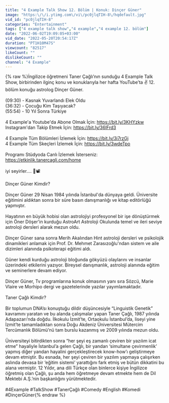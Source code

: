 ```yaml
---
title: "4 Example Talk Show 12. Bölüm | Konuk: Dinçer Güner"
image: "https:\/\/i.ytimg.com\/vi\/pc0jlqTIH-8\/hqdefault.jpg"
vid_id: "pc0jlqTIH-8"
categories: "Entertainment"
tags: ["4 example talk show","4 example","4 example 12. bölüm"]
date: "2022-06-02T19:09:05+03:00"
vid_date: "2022-05-20T20:54:17Z"
duration: "PT1H10M47S"
viewcount: "82517"
likeCount: ""
dislikeCount: ""
channel: "4 Example"
---
```

{% raw %}İngilizce öğretmeni Taner Çağlı’nın sunduğu 4 Example Talk Show, birbirinden ilginç konu ve konuklarıyla her hafta YouTube’ta ✌️ 12. bölüm konuğu astrolog Dinçer Güner.<br /><br />(09:30) - Kasnak Yuvarlandı Elek Oldu<br />(36:32) - Çocuğu Kim Taşıyacak?<br />(55:54) - 10 Yıl Sonra Türkiye<br /><br />4 Example'a Youtube'da Abone Olmak İçin: <a rel="nofollow" target="blank" href="https://bit.ly/3KHYzkw">https://bit.ly/3KHYzkw</a><br />Instagram'dan Takip Etmek İçin: <a rel="nofollow" target="blank" href="https://bit.ly/36lFrd3">https://bit.ly/36lFrd3</a><br /><br />4 Example Tüm Bölümleri İzlemek İçin: <a rel="nofollow" target="blank" href="https://bit.ly/3i7rzGj">https://bit.ly/3i7rzGj</a><br />4 Example Tüm Skeçleri İzlemek İçin: <a rel="nofollow" target="blank" href="https://bit.ly/3wdeTpo">https://bit.ly/3wdeTpo</a><br /><br />Programı Stüdyoda Canlı İzlemek İsterseniz: <a rel="nofollow" target="blank" href="https://etkinlik.tanercagli.com/home">https://etkinlik.tanercagli.com/home</a><br /><br />iyi seyirler.... 🍿📽️<br /><br />Dinçer Güner Kimdir?<br /><br />Dinçer Güner 29 Nisan 1984 yılında İstanbul'da dünyaya geldi. Üniversite eğitimini aldıktan sonra bir süre basın danışmanlığı ve kitap editörlüğü yapmıştır.<br /><br />Hayatının en büyük hobisi olan astrolojiyi profesyonel bir işe dönüştürmek için Öner Döşer'in kurduğu AstroArt Astroloji Okulunda temel ve ileri seviye astroloji dersleri alarak mezun oldu. <br /><br />Dinçer Güner sana sonra Merih Akalından Hint astroloji dersleri ve psikolojik dinamikleri anlamak için Prof. Dr. Mehmet Zarasızoğlu'ndan sistem ve aile dizimleri alanında psikoterapi eğitimi aldı.<br /><br />Güner kendi kurduğu astroloji bloğunda gökyüzü olaylarını ve insanlar üzerindeki etkilerini yazıyor. Bireysel danışmanlık, astroloji alanında eğitim ve seminerlere devam ediyor.<br /><br />Dinçer Güner, Tv programlarına konuk olmasının yanı sıra Sözcü, Marie Vlaire ve Morhipo dergi ve gazetelerinde yazılar yayımlamaktadır. <br /><br />Taner Çağlı Kimdir?<br /><br />Bir toplumun DNA’sı konuştuğu dildir düşüncesiyle “Linguistik Genetik” kavramını yaratan ve bu alanda çalışmalar yapan Taner Çağlı, 1987 yılında Adapazarı’nda doğdu. İlkokulu İzmit’te, Ortaokulu İstanbul’da, liseyi yine İzmit’te tamamladıktan sonra Doğu Akdeniz Üniversitesi Mütercim Tercümanlık Bölümü’nü tam burslu kazanmış ve 2009 yılında mezun oldu. <br /><br />Üniversiteyi bitirdikten sonra “her şeyi eş zamanlı çeviren bir yazılım icat etme” hayaliyle İstanbul’a gelen Çağlı, bir yandan ‘simultane çevirmenlik’ yapmış diğer yandan hayalini gerçekleştirecek know-how’ı geliştirmeye devam etmiştir. Bu esnada, her şeyi çeviren bir yazılım yapmaya çalışırken aslında devasa bir ‘eğitim sistemi’ yarattığını fark etmiş ve bütün dikkatini bu alana vermiştir. 12 Yıldır, ana dili Türkçe olan binlerce kişiye İngilizce öğretmiş olan Çağlı, şu anda hem öğretmeye devam etmekte hem de Dil Mektebi A.Ş.’nin başkanlığını yürütmektedir. <br /><br />#4Example #TalkShow #TanerÇağlı #Comedy #English #Komedi #DinçerGüner{% endraw %}
